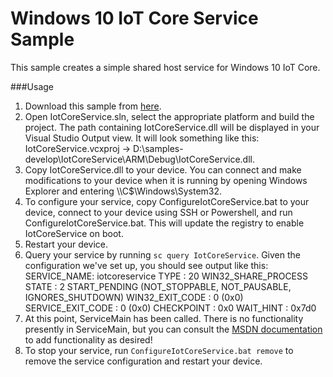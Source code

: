 Windows 10 IoT Core Service Sample
==============
This sample creates a simple shared host service for Windows 10 IoT Core.

###Usage
1. Download this sample from [here](https://github.com/ms-iot/samples/archive/develop.zip).
2. Open IotCoreService.sln, select the appropriate platform and build the project.  The path containing IotCoreService.dll will be displayed in your Visual Studio Output view.  It will look something like this: IotCoreService.vcxproj -> D:\samples-develop\IotCoreService\ARM\Debug\IotCoreService.dll.
3. Copy IotCoreService.dll to your device.  You can connect and make modifications to your device when it is running by opening Windows Explorer and entering \\<IP address or device name>\C$\Windows\System32.
4. To configure your service, copy ConfigureIotCoreService.bat to your device, connect to your device using SSH or Powershell, and run ConfigureIotCoreService.bat.  This will update the registry to enable IotCoreService on boot.
5. Restart your device.
6. Query your service by running `sc query IotCoreService`.  Given the configuration we've set up, you should see output like this:
    SERVICE_NAME: iotcoreservice
            TYPE               : 20  WIN32_SHARE_PROCESS
            STATE              : 2  START_PENDING
                                    (NOT_STOPPABLE, NOT_PAUSABLE, IGNORES_SHUTDOWN)
            WIN32_EXIT_CODE    : 0  (0x0)
            SERVICE_EXIT_CODE  : 0  (0x0)
            CHECKPOINT         : 0x0
            WAIT_HINT          : 0x7d0
7. At this point, ServiceMain has been called.  There is no functionality presently in ServiceMain, but you can consult the [MSDN documentation](https://msdn.microsoft.com/en-us/library/windows/desktop/ms687414(v=vs.85).aspx) to add functionality as desired!
8. To stop your service, run `ConfigureIotCoreService.bat remove` to remove the service configuration and restart your device.
